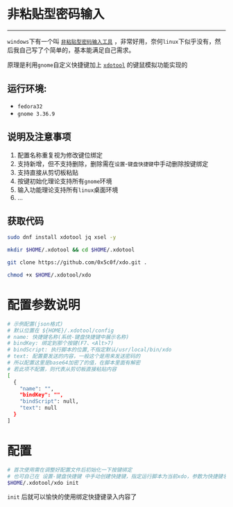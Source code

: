 # 非粘贴型密码输入  
---  

`windows`下有一个叫 [`非粘贴型密码输入工具`](https://www.aliyundrive.com/s/iNkxto38S3X) ，非常好用，奈何`linux`下似乎没有，然后我自己写了个简单的，基本能满足自己需求。  

原理是利用`gnome`自定义快捷键加上 [`xdotool`](https://www.semicomplete.com/projects/xdotool/) 的键鼠模拟功能实现的  

## 运行环境:

- `fedora32`
- `gnome 3.36.9`

## 说明及注意事项

1. 配置名称重复视为修改键位绑定
2. 支持新增，但不支持删除，删除需在`设置`-`键盘快捷键`中手动删除按键绑定
3. 支持直接从剪切板粘贴
4. 按键初始化理论支持所有`gnome`环境
5. 输入功能理论支持所有`linux`桌面环境
6. ... 

## 获取代码

```bash
sudo dnf install xdotool jq xsel -y 

mkdir $HOME/.xdotool && cd $HOME/.xdotool

git clone https://github.com/0x5c0f/xdo.git .

chmod +x $HOME/.xdotool/xdo
```

# 配置参数说明

```bash
# 示例配置(json格式)
# 默认位置在 ${HOME}/.xdotool/config
# name: 快捷键名称(系统-键盘快捷键中展示名称)
# bindKey: 绑定到那个按键(F7、<Alt>7)
# bindScript: 执行脚本的位置,不指定默认/usr/local/bin/xdo
# text: 配置要发送的内容，一般这个是用来发送密码的 
# 所以配置这里是base64加密了的值，在脚本里面有解密 
# 若此项不配置，则代表从剪切板直接粘贴内容 
[
  {
    "name": "",
    "bindKey": "",
    "bindScript": null,
    "text": null 
  }
]

```

# 配置

```bash
# 首次使用需在调整好配置文件后初始化一下按键绑定
# 也可自己在 设置-键盘快捷键 中手动创建快捷键，指定运行脚本为当前xdo，参数为快捷键名的md5值(默认5为)
$HOME/.xdotool/xdo init     
```

`init` 后就可以愉快的使用绑定快捷键录入内容了
